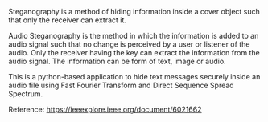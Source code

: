 Steganography is a method of hiding information inside a cover object such that only the receiver can extract it.

Audio Steganography is the method in which the information is added to an audio signal such that no change is perceived by a user or listener of the audio. Only the receiver having the key can extract the information from the audio signal. The information can be form of text, image or audio.

This is a python-based application to hide text messages securely inside an audio file using Fast Fourier Transform and Direct Sequence Spread Spectrum.

Reference: https://ieeexplore.ieee.org/document/6021662

